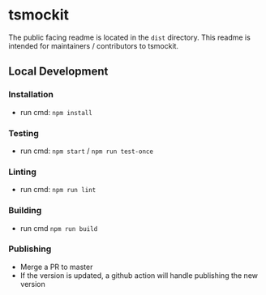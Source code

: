 # tsmockit
The public facing readme is located in the `dist` directory.  This readme is intended for maintainers / contributors to tsmockit.

## Local Development
### Installation
- run cmd: `npm install`

### Testing
- run cmd: `npm start` / `npm run test-once`

### Linting
- run cmd: `npm run lint`

### Building
- run cmd `npm run build`

### Publishing
- Merge a PR to master
- If the version is updated, a github action will handle publishing the new version
